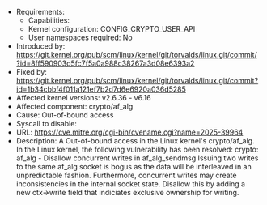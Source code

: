 - Requirements:
	- Capabilities: 
	- Kernel configuration: CONFIG_CRYPTO_USER_API
	- User namespaces required: No
- Introduced by: https://git.kernel.org/pub/scm/linux/kernel/git/torvalds/linux.git/commit/?id=8ff590903d5fc7f5a0a988c38267a3d08e6393a2
- Fixed by: https://git.kernel.org/pub/scm/linux/kernel/git/torvalds/linux.git/commit?id=1b34cbbf4f011a121ef7b2d7d6e6920a036d5285
- Affected kernel versions: v2.6.36 - v6.16
- Affected component: crypto/af_alg
- Cause:  Out-of-bound access
- Syscall to disable:
- URL: https://cve.mitre.org/cgi-bin/cvename.cgi?name=2025-39964
- Description: A Out-of-bound access in the Linux kernel's crypto/af_alg. In the Linux kernel, the following vulnerability has been resolved: crypto: af_alg - Disallow concurrent writes in af_alg_sendmsg Issuing two writes to the same af_alg socket is bogus as the data will be interleaved in an unpredictable fashion. Furthermore, concurrent writes may create inconsistencies in the internal socket state. Disallow this by adding a new ctx->write field that indiciates exclusive ownership for writing.
